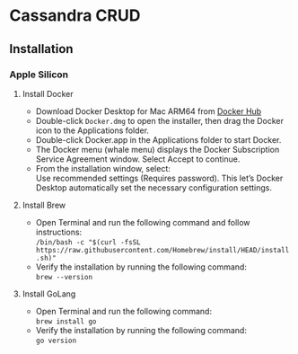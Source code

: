 # Cassandra CRUD 
## Installation
### Apple Silicon 
1. Install Docker
    * Download Docker Desktop for Mac ARM64 from [Docker Hub](https://desktop.docker.com/mac/main/arm64/Docker.dmg?utm_source=docker&utm_medium=webreferral&utm_campaign=docs-driven-download-mac-arm64)
    * Double-click `Docker.dmg` to open the installer, then drag the Docker icon to the Applications folder.
    * Double-click Docker.app in the Applications folder to start Docker.
    * The Docker menu (whale menu) displays the Docker Subscription Service Agreement window. Select Accept to continue.
    * From the installation window, select: \
    Use recommended settings (Requires password). This let’s Docker Desktop automatically set the necessary configuration settings.

2. Install Brew
    * Open Terminal and run the following command and follow instructions: \
    `/bin/bash -c "$(curl -fsSL https://raw.githubusercontent.com/Homebrew/install/HEAD/install.sh)"`
    * Verify the installation by running the following command: \
    `brew --version`
3. Install GoLang
    * Open Terminal and run the following command: \
    `brew install go`
    * Verify the installation by running the following command: \
    `go version`

